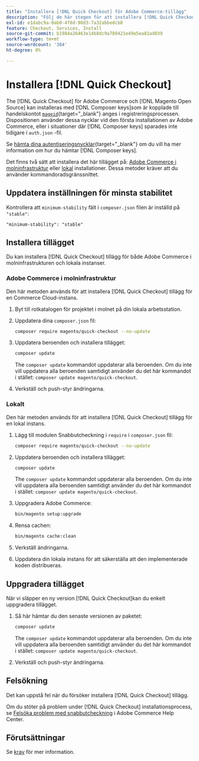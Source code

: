 ```yaml
---
title: "Installera [!DNL Quick Checkout] för Adobe Commerce-tillägg"
description: "Följ de här stegen för att installera [!DNL Quick Checkout] i ditt Adobe Commerce-projekt."
exl-id: e1dabc9a-0ab0-4f8d-98d3-7a32abbedcb8
feature: Checkout, Services, Install
source-git-commit: b1984a26463e14b8dc9a789421e49e5ea81ad039
workflow-type: tm+mt
source-wordcount: '384'
ht-degree: 0%

---
```


# Installera [!DNL Quick Checkout]

The [!DNL Quick Checkout] för Adobe Commerce och [!DNL Magento Open Source] kan installeras med [!DNL Composer keys]som är kopplade till handelskontot [`mageid`](https://devdocs.magento.com/marketplace/sellers/profile-personal.html#field-descriptions){target="_blank"} anges i registreringsprocessen. Dispositionen använder dessa nycklar vid den första installationen av Adobe Commerce, eller i situationer där [!DNL Composer keys] sparades inte tidigare i `auth.json` -fil.

Se [hämta dina autentiseringsnycklar](https://devdocs.magento.com/guides/v2.4/install-gde/prereq/connect-auth.html){target="_blank"} om du vill ha mer information om hur du hämtar [!DNL Composer keys].

Det finns två sätt att installera det här tillägget på: [Adobe Commerce i molninfrastruktur](#magento-commerce-cloud) eller [lokal](#on-premises) installationer. Dessa metoder kräver att du använder kommandoradsgränssnittet.

## Uppdatera inställningen för minsta stabilitet

Kontrollera att `minimum-stability` fält i `composer.json` filen är inställd på `"stable"`:

`"minimum-stability": "stable"`

## Installera tillägget

Du kan installera [!DNL Quick Checkout] tillägg för både Adobe Commerce i molninfrastrukturen och lokala instanser.

### Adobe Commerce i molninfrastruktur

Den här metoden används för att installera [!DNL Quick Checkout] tillägg för en Commerce Cloud-instans.

1. Byt till rotkatalogen för projektet i molnet på din lokala arbetsstation.

1. Uppdatera dina `composer.json` fil:

   ```bash
   composer require magento/quick-checkout --no-update
   ```

1. Uppdatera beroenden och installera tillägget:

   ```bash
   composer update
   ```

   The `composer update` kommandot uppdaterar alla beroenden. Om du inte vill uppdatera alla beroenden samtidigt använder du det här kommandot i stället: `composer update magento/quick-checkout`.

1. Verkställ och push-styr ändringarna.

### Lokalt

Den här metoden används för att installera [!DNL Quick Checkout] tillägg för en lokal instans.

1. Lägg till modulen Snabbutcheckning i `require` i `composer.json` fil:

   ```bash
   composer require magento/quick-checkout --no-update
   ```

1. Uppdatera beroenden och installera tillägget:

   ```bash
   composer update
   ```

   The `composer update` kommandot uppdaterar alla beroenden. Om du inte vill uppdatera alla beroenden samtidigt använder du det här kommandot i stället: `composer update magento/quick-checkout`.

1. Uppgradera Adobe Commerce:

   ```bash
   bin/magento setup:upgrade
   ```

1. Rensa cachen:

   ```bash
   bin/magento cache:clean
   ```

1. Verkställ ändringarna.
1. Uppdatera din lokala instans för att säkerställa att den implementerade koden distribueras.

## Uppgradera tillägget

När vi släpper en ny version [!DNL Quick Checkout]kan du enkelt uppgradera tillägget.

1. Så här hämtar du den senaste versionen av paketet:

   ```bash
   composer update
   ```

   The `composer update` kommandot uppdaterar alla beroenden. Om du inte vill uppdatera alla beroenden samtidigt använder du det här kommandot i stället: `composer update magento/quick-checkout`.

1. Verkställ och push-styr ändringarna.

## Felsökning

Det kan uppstå fel när du försöker installera [!DNL Quick Checkout] tillägg.

Om du stöter på problem under [!DNL Quick Checkout] installationsprocess, se [Felsöka problem med snabbutcheckning](https://experienceleague.adobe.com/docs/commerce-knowledge-base/kb/troubleshooting/miscellaneous/quick-checkout-issues.html) i Adobe Commerce Help Center.

## Förutsättningar

Se [krav](../quick-checkout/prerequisites.md) för mer information.

